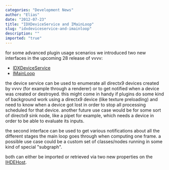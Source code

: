 ```yaml
---
categories: "Development News"
author: "Elias"
date: "2012-07-23"
title: "IDXDeviceService and IMainLoop"
slug: "idxdeviceservice-and-imainloop"
description: ""
imported: "true"
---
```



for some advanced plugin usage scenarios we introduced two new interfaces in the upcoming 28 release of vvvv:
* [IDXDeviceService](https://legacy.vvvv.org/pluginspecs/html/T_VVVV_PluginInterfaces_V2_EX9_IDXDeviceService.htm)
* [IMainLoop](https://legacy.vvvv.org/pluginspecs/html/T_VVVV_PluginInterfaces_V2_IMainLoop.htm)

the device service can be used to enumerate all directx9 devices created by vvvv (for example through a renderer) or to get notified when a device was created or destroyed. this might come in handy if plugins do some kind of background work using a directx9 device (like texture preloading) and need to know when a device got lost in order to stop all processing scheduled for that device. another future use case would be for some sort of directx9 sink node, like a pipet for example, which needs a device in order to be able to evaluate its inputs.

the second interface can be used to get various notifications about all the different stages the main loop goes through when computing one frame. a possible use case could be a custom set of classes/nodes running in some kind of special "subgraph".

both can either be imported or retrieved via two new properties on the [IHDEHost](https://legacy.vvvv.org/pluginspecs/html/T_VVVV_PluginInterfaces_V2_IHDEHost.htm).